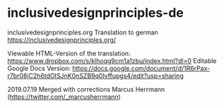 # inclusivedesignprinciples-de
inclusivedesignprinciples.org Translation to german
https://inclusivedesignprinciples.org/

Viewable HTML-Version of the translation: https://www.dropbox.com/s/klhoqg9cm1a1zbu/index.html?dl=0
Editable Google Docs Version: https://docs.google.com/document/d/1R6rPax-r7br08jC2h6tdOISJnK0nSZB9q0lvffupgs4/edit?usp=sharing

2019.07.19 Merged with corrections Marcus Herrmann (https://twitter.com/_marcusherrmann)
